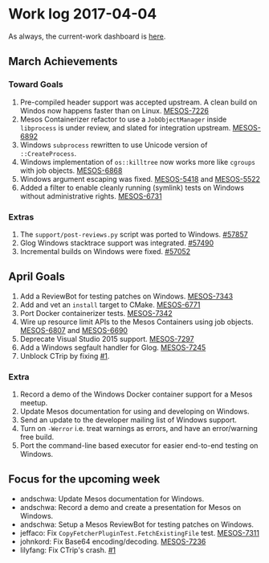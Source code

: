 # Work log 2017-04-04

As always, the current-work dashboard is [here](https://issues.apache.org/jira/secure/Dashboard.jspa?selectPageId=12327654#).

## March Achievements

### Toward Goals

1. Pre-compiled header support was accepted upstream. A clean build on Windos now happens faster than on Linux. [MESOS-7226](https://issues.apache.org/jira/browse/MESOS-7226)
1. Mesos Containerizer refactor to use a `JobObjectManager` inside `libprocess` is under review, and slated for integration upstream. [MESOS-6892](https://issues.apache.org/jira/browse/MESOS-6892)
1. Windows `subprocess` rewritten to use Unicode version of `::CreateProcess`.
1. Windows implementation of `os::killtree` now works more like `cgroups` with job objects. [MESOS-6868](https://issues.apache.org/jira/browse/MESOS-6868)
1. Windows argument escaping was fixed. [MESOS-5418](https://issues.apache.org/jira/browse/MESOS-5418) and [MESOS-5522](https://issues.apache.org/jira/browse/MESOS-5522)
1. Added a filter to enable cleanly running (symlink) tests on Windows without administrative rights. [MESOS-6731](https://issues.apache.org/jira/browse/MESOS-6731)

### Extras

1. The `support/post-reviews.py` script was ported to Windows. [#57857](https://reviews.apache.org/r/57857/)
1. Glog Windows stacktrace support was integrated. [#57490](https://reviews.apache.org/r/57490/)
1. Incremental builds on Windows were fixed. [#57052](https://reviews.apache.org/r/57052/)

## April Goals

1. Add a ReviewBot for testing patches on Windows. [MESOS-7343](https://issues.apache.org/jira/browse/MESOS-7343)
1. Add and vet an `install` target to CMake. [MESOS-6771](https://issues.apache.org/jira/browse/MESOS-6771)
1. Port Docker containerizer tests. [MESOS-7342](https://issues.apache.org/jira/browse/MESOS-7342)
1. Wire up resource limit APIs to the Mesos Containers using job objects. [MESOS-6807](https://issues.apache.org/jira/browse/MESOS-6807) and [MESOS-6690](https://issues.apache.org/jira/browse/MESOS-6690)
1. Deprecate Visual Studio 2015 support. [MESOS-7297](https://issues.apache.org/jira/browse/MESOS-7297)
1. Add a Windows segfault handler for Glog. [MESOS-7245](https://issues.apache.org/jira/browse/MESOS-7245)
1. Unblock CTrip by fixing [#1](https://github.com/Microsoft/mesos-log/issues/1).

### Extra

1. Record a demo of the Windows Docker container support for a Mesos meetup.
1. Update Mesos documentation for using and developing on Windows.
1. Send an update to the developer mailing list of Windows support.
1. Turn on `-Werror` i.e. treat warnings as errors, and have an error/warning free build.
1. Port the command-line based executor for easier end-to-end testing on Windows.

## Focus for the upcoming week

* andschwa: Update Mesos documentation for Windows.
* andschwa: Record a demo and create a presentation for Mesos on Windows.
* andschwa: Setup a Mesos ReviewBot for testing patches on Windows.
* jeffaco: Fix `CopyFetcherPluginTest.FetchExistingFile` test. [MESOS-7311](https://issues.apache.org/jira/browse/MESOS-7311)
* johnkord: Fix Base64 encoding/decoding. [MESOS-7236](https://issues.apache.org/jira/browse/MESOS-7236)
* lilyfang: Fix CTrip's crash. [#1](https://github.com/Microsoft/mesos-log/issues/1)
